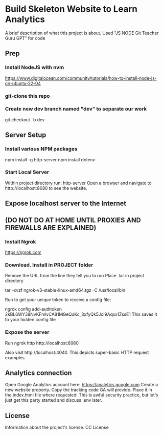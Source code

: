# Build Skeleton Website to Learn Analytics

A brief description of what this project is about.
Used "JS NODE Git Teacher Guru GPT" for code

## Prep
### Install NodeJS with nvm
https://www.digitalocean.com/community/tutorials/how-to-install-node-js-on-ubuntu-22-04

### git-clone this repo
### Create new dev branch named "dev" to separate our work
git checkout -b dev 

## Server Setup
### Install various NPM packages

npm install -g http-server
npm install dotenv

### Start Local Server

Within project directory run:
http-server
Open a browser and navigate to http://localhost:8080 to see the website.


## Expose localhost server to the Internet 
## (DO NOT DO AT HOME UNTIL PROXIES AND FIREWALLS ARE EXPLAINED)

### Install Ngrok

https://ngrok.com

### Download. Install in PROJECT folder

Remove the URL from the line they tell you to run
Place .tar in project directory

tar -xvzf ngrok-v3-stable-linux-amd64.tgz -C /usr/local/bin

Run to get your unique token to receive a config file:

ngrok config add-authtoken 2kBL6WY38NvKFmlvCA81MGeQoKc_3xfyQk5Jci9Aqxx1ZssE1
This saves it to your hidden config file

### Expose the server

Run
ngrok http http://localhost:8080

Also visit http://localhost:4040. This depicts super-basic HTTP request examples. 

## Analytics connection
Open Google Analytics account here: https://analytics.google.com
Create a new website property. 
Copy the tracking code GA will provide. 
Place it in the index.html file where requested.
This is awful security practice, but let's just get this party started and discuss .env later.

## License

Information about the project's license.
CC License